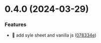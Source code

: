# 0.4.0 (2024-03-29)


### Features

* :lipstick: add syle sheet and vanilla js ([078334e](https://github.com/ConsDotPy/snippet-box/commit/078334e8cb683795af9ac09138efb779ce0f7ec3))



